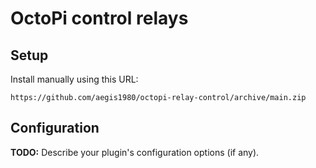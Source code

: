 # OctoPi control relays


## Setup

Install manually using this URL:

    https://github.com/aegis1980/octopi-relay-control/archive/main.zip



## Configuration

**TODO:** Describe your plugin's configuration options (if any).